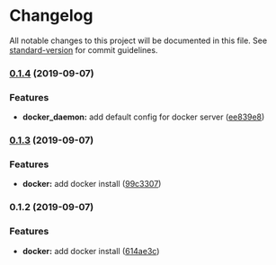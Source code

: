 # Changelog

All notable changes to this project will be documented in this file. See [standard-version](https://github.com/conventional-changelog/standard-version) for commit guidelines.

### [0.1.4](https://github.com/darylwalsh/ansible-daryl-arch/compare/v0.1.3...v0.1.4) (2019-09-07)


### Features

* **docker_daemon:** add default config for docker server ([ee839e8](https://github.com/darylwalsh/ansible-daryl-arch/commit/ee839e8))

### [0.1.3](https://github.com/darylwalsh/ansible-daryl-arch/compare/v0.1.2...v0.1.3) (2019-09-07)


### Features

* **docker:** add docker install ([99c3307](https://github.com/darylwalsh/ansible-daryl-arch/commit/99c3307))

### 0.1.2 (2019-09-07)


### Features

* **docker:** add docker install ([614ae3c](https://github.com/darylwalsh/ansible-daryl-arch/commit/614ae3c))
